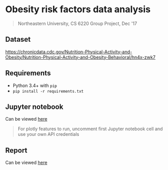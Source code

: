 # Obesity risk factors data analysis
> Northeastern University, CS 6220 Group Project, Dec '17

## Dataset
https://chronicdata.cdc.gov/Nutrition-Physical-Activity-and-Obesity/Nutrition-Physical-Activity-and-Obesity-Behavioral/hn4x-zwk7

## Requirements
- Python 3.4+ with `pip`
- ```pip install -r requirements.txt```

## Jupyter notebook
Can be viewed [here](process_dataset.ipynb)
> For plotly features to run, uncomment first Jupyter notebook cell and use your own API credentials

## Report
Can be viewed [here](report.pdf)
